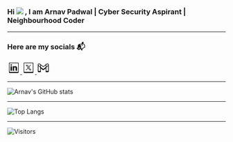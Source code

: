 ### Hi <img src="https://github.com/TheDudeThatCode/TheDudeThatCode/blob/master/Assets/Hi.gif" width="30px"> , I am Arnav Padwal | Cyber Security Aspirant | Neighbourhood Coder


---

### Here are my socials 📬

<a href="https://www.linkedin.com/in/arnavpadwal">
<img src="linkedin.png" alt="LinkedIn" width="30"/>         
</a>

<a href="https://www.x.com/ArnavPadwal">
<img src="x.png" alt="Twitter" width="30"/>
</a>

<a href="https://mail.google.com/mail/?view=cm&fs=1&to=arnav.padwal7@gmail.com">
<img src="gmail.png" alt="Twitter" width="30"/>
</a>

---

![Arnav's GitHub stats](https://github-readme-stats.vercel.app/api?username=arnavpadwal&show_icons=true&theme=transparent)

---

![Top Langs](https://github-readme-stats.vercel.app/api/top-langs/?username=arnavpadwal&layout=compact&theme=transparent)

---

![Visitors](https://komarev.com/ghpvc/?username=arnavpadwal&color=319e77&style=plastic)
